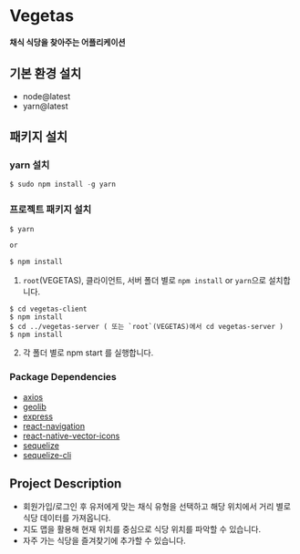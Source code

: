 # Vegetas

**채식 식당을 찾아주는 어플리케이션**

## 기본 환경 설치

<ul>
<li>node@latest</li>
<li>yarn@latest</li>
</ul>

## 패키지 설치

### yarn 설치

```javascript
$ sudo npm install -g yarn
```

### 프로젝트 패키지 설치

```javascript
$ yarn

or

$ npm install
```

1. `root`(VEGETAS), 클라이언트, 서버 폴더 별로 `npm install` or `yarn`으로 설치합니다.

```
$ cd vegetas-client
$ npm install
$ cd ../vegetas-server ( 또는 `root`(VEGETAS)에서 cd vegetas-server )
$ npm install
```

2. 각 폴더 별로 npm start 를 실행합니다.

### Package Dependencies

- [axios](https://www.npmjs.com/package/axios)
- [geolib](https://www.npmjs.com/package/geolib)
- [express](https://www.npmjs.com/package/express)
- [react-navigation](https://www.npmjs.com/package/react-navigation)
- [react-native-vector-icons](https://www.npmjs.com/package/react-native-vector-icons)
- [sequelize](https://www.npmjs.com/package/sequelize)
- [sequelize-cli](https://www.npmjs.com/package/sequelize-cli)

## Project Description

- 회원가입/로그인 후 유저에게 맞는 채식 유형을 선택하고 해당 위치에서 거리 별로 식당 데이터를 가져옵니다.
- 지도 맵을 활용해 현재 위치를 중심으로 식당 위치를 파악할 수 있습니다.
- 자주 가는 식당을 즐겨찾기에 추가할 수 있습니다.
